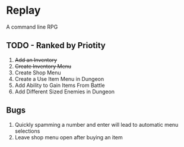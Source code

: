 # Replay

A command line RPG

## TODO - Ranked by Priotity

1. <del>Add an Inventory</del>
2. <del>Create Inventory Menu</del>
3. Create Shop Menu
4. Create a Use Item Menu in Dungeon
5. Add Ability to Gain Items From Battle
6. Add Different Sized Enemies in Dungeon

## Bugs
1. Quickly spamming a number and enter will lead to automatic menu selections
2. Leave shop menu open after buying an item

